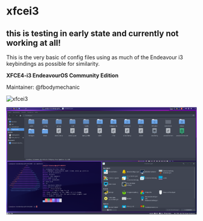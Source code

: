 # xfcei3

## this is testing in early state and currently not working at all!

This is the very basic of config files using as much of the Endeavour i3 keybindings as possible for similarity.

**XFCE4-i3 EndeavourOS Community Edition**

Maintainer: @fbodymechanic


![xfcei3](https://user-images.githubusercontent.com/86021832/146091728-93837f71-6bfc-424a-b12d-8f4f7dad3519.png)

![xfcei3-tiling](https://raw.githubusercontent.com/EndeavourOS-Community-Editions/xfcei3/main/xfcei3-tiling.png)
